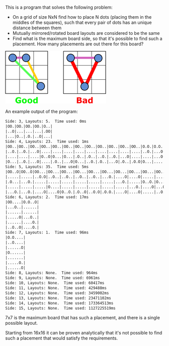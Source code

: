 This is a program that solves the following problem:

* On a grid of size NxN find how to place N dots (placing them in the middles of the squares), such that every pair of dots has an unique distance between them
* Mutually mirrored/rotated board layouts are considered to be the same
* Find what is the maximum board side, so that it's possible to find such a placement. How many placements are out there for this board?

![](img/good_bad.png)

An example output of the program:

~~~
Side: 3, Layouts: 5.  Time used: 0ms
|OO.|OO.|OO.|OO.|O..|
|..O|...|...|...|.OO|
|...|O..|.O.|..O|...|
Side: 4, Layouts: 23.  Time used: 1ms
|OO..|OO..|OO..|OO..|OO..|OO..|OO..|OO..|OO..|OO..|OO..|OO..|O.O.|O.O.|O.O.|O..O|O..O|O..O|O...|O...|.OO.|.OO.|.OO.|
|..O.|..O.|...O|....|....|....|....|....|....|....|....|....|..O.|...O|...O|.O..|....|....|.O.O|...O|O...|....|....|
|....|....|....|O..O|O...|O...|.O..|.O..|..O.|..O.|...O|....|....|...O|....|....|.O..|.O..|...O|..O.|....|O...|.O..|
|O...|..O.|...O|....|.O..|...O|O...|..O.|.O..|...O|.O..|.O.O|O...|....|..O.|.O..|.O..|..O.|....|..O.|..O.|.O..|..O.|
Side: 5, Layouts: 35.  Time used: 5ms
|OO..O|OO..O|OO...|OO...|OO...|OO...|OO...|OO...|OO...|OO...|OO...|OO...|OO...|OO...|OO...|OO...|OO...|O.OO.|O.O..|O.O..|O.O..|O.O..|O.O..|O.O..|O.O..|O.O..|O..O.|O..O.|O..O.|O...O|O....|O....|.OO..|.OO..|.O...|
|.....|.....|..O.O|..O..|..O..|..O..|..O..|...O.|....O|....O|.....|.....|.....|.....|.....|.....|.....|.....|..O..|...OO|...O.|.....|.....|.....|.....|.....|.O...|.....|.....|.O...|.O..O|.O..O|O....|.....|O....|
|.O...|...O.|.....|.....|.....|.....|.....|.....|...O.|.....|O..O.|O....|O....|.O...|.....|.....|.....|.....|.....|.....|.....|....O|....O|.....|.....|.....|.....|.....|.....|.O...|.....|.....|.....|.O...|...OO|
|.....|.....|.....|O....|.....|.....|.....|.....|.....|...O.|....O|...O.|...O.|O....|..O..|..O..|...O.|....O|.....|.....|....O|..OO.|...O.|O....|..OO.|...OO|.....|.O...|.O...|.....|...OO|...O.|..O.O|....O|.....|
|...O.|...O.|....O|....O|O..O.|.O..O|..O.O|.O.O.|....O|....O|.....|..O..|....O|....O|O..O.|.O..O|.O..O|..O..|O..O.|O....|O....|.....|...O.|..OO.|....O|..O..|..OO.|.O.O.|..OO.|.O...|.....|...O.|.....|...O.|...O.|
Side: 6, Layouts: 2.  Time used: 17ms
|OO....|O.O..O|
|...O..|......|
|......|......|
|.....O|...O..|
|......|....O.|
|..O..O|....O.|
Side: 7, Layouts: 1.  Time used: 96ms
|O.O....|
|..O....|
|......O|
|O......|
|.......|
|.....O.|
|......O|
Side: 8, Layouts: None.  Time used: 964ms
Side: 9, Layouts: None.  Time used: 6961ms
Side: 10, Layouts: None.  Time used: 60417ms
Side: 11, Layouts: None.  Time used: 429488ms
Side: 12, Layouts: None.  Time used: 3459002ms
Side: 13, Layouts: None.  Time used: 23471102ms
Side: 14, Layouts: None.  Time used: 173364513ms
Side: 15, Layouts: None.  Time used: 1127225519ms
~~~

7x7 is the maximum board that has such a placement, and there is a single possible layout.

Starting from 16x16 it can be proven analytically that it's not possible to find such a placement that would satisfy the requirements.